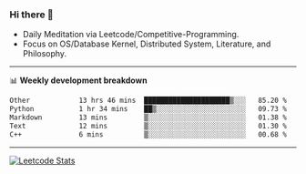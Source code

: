 ### Hi there 👋
* Daily Meditation via Leetcode/Competitive-Programming.
* Focus on OS/Database Kernel, Distributed System, Literature, and Philosophy.

-------

📊 **Weekly development breakdown**
<!--START_SECTION:waka-->

```txt
Other            13 hrs 46 mins  █████████████████████▒░░░   85.20 %
Python           1 hr 34 mins    ██▒░░░░░░░░░░░░░░░░░░░░░░   09.73 %
Markdown         13 mins         ▒░░░░░░░░░░░░░░░░░░░░░░░░   01.38 %
Text             12 mins         ▒░░░░░░░░░░░░░░░░░░░░░░░░   01.30 %
C++              6 mins          ▒░░░░░░░░░░░░░░░░░░░░░░░░   00.68 %
```

<!--END_SECTION:waka-->

-------

[![Leetcode Stats](https://leetcard.jacoblin.cool/hzhang413?font=Fira+Mono)](https://leetcode.com/fxrc)
<!-- ![image](./cyberpunk-ghost-in-the-shell.gif)
![image](./gis-archive.png) -->
